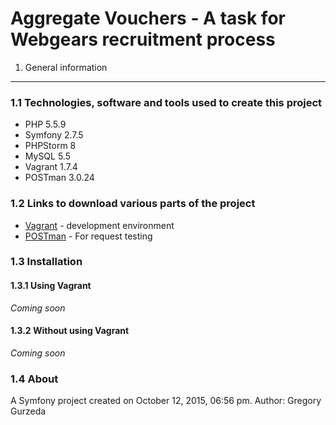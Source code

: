 Aggregate Vouchers - A task for Webgears recruitment process
============================================================

1. General information
----------------------

### 1.1 Technologies, software and tools used to create this project ###
* PHP 5.5.9
* Symfony 2.7.5
* PHPStorm 8
* MySQL 5.5
* Vagrant 1.7.4
* POSTman 3.0.24

### 1.2 Links to download various parts of the project ###
* [Vagrant](https://www.vagrantup.com/downloads.html) - development environment
* [POSTman](https://chrome.google.com/webstore/detail/postman/fhbjgbiflinjbdggehcddcbncdddomop) - For request testing

### 1.3 Installation ###

#### 1.3.1 Using Vagrant ####
*Coming soon*

#### 1.3.2 Without using Vagrant ####
*Coming soon*

### 1.4 About ###
A Symfony project created on October 12, 2015, 06:56 pm.
Author: Gregory Gurzeda
